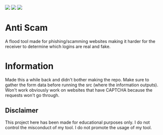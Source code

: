 ![](https://img.shields.io/github/watchers/9xw/anti-scam?style=social) ![](https://img.shields.io/github/stars/9xw/anti-scam?style=social) ![](https://img.shields.io/github/forks/9xw/anti-scam?style=social)

# Anti Scam
A flood tool made for phishing/scamming websites making it harder for the receiver to determine which logins are real and fake.

# Information
Made this a while back and didn't bother making the repo. Make sure to gather the form data before running the src (where the information outputs). Won't work obviously work on websites that have CAPTCHA because the requests won't go through.

## Disclaimer
This project here has been made for educational purposes only. I do not control the misconduct of my tool. I do not promote the usage of my tool.
